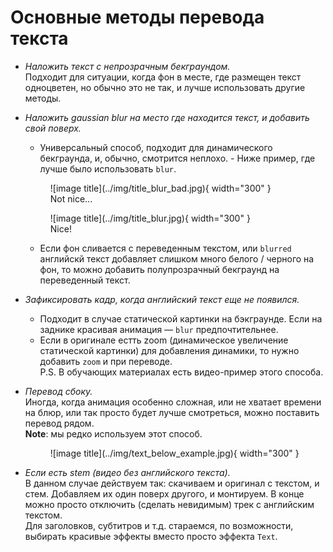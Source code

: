 # Основные методы перевода текста

-   _Наложить текст с непрозрачным бекграундом._  
     Подходит для ситуации, когда фон в месте, где размещен текст одноцветен,
    но обычно это не так, и лучше использовать другие методы.
-   _Наложить gaussian blur на место где находится текст, и добавить
    свой поверх._

    -   Универсальный способ, подходит для динамического бекграунда, и,
    обычно, смотрится неплохо. - Ниже пример, где лучше было использовать `blur`.
    <figure markdown>
    ![image title](../img/title_blur_bad.jpg){ width="300" }
    <figcaption>Not nice...</figcaption>
    </figure>
    <figure markdown>
    ![image title](../img/title_blur.jpg){ width="300" }
    <figcaption>Nice!</figcaption>
    </figure> 
    
    -   Если фон сливается с переведенным текстом, или `blurred` английскй
    текст добавляет слишком много белого / черного на фон, то можно
    добавить полупрозрачный бекграунд на переведенный текст.

-   _Зафиксировать кадр, когда английский текст еще не появился._
    -   Подходит в случае статической картинки на бэкграунде. Если на
        заднике красивая анимация — `blur` предпочтительнее.
    -   Если в оригинале естть zoom (динамическое увеличение
        статической картинки) для добавления динамики, то нужно
        добавить `zoom` и при переводе.  
        P.S. В обучающих материалах есть видео-пример этого способа.
-   _Перевод сбоку._  
     Иногда, когда анимация особенно сложная, или не хватает времени на блюр, или так просто будет лучше смотреться, можно поставить перевод рядом.  
     **Note**: мы редко используем этот способ.
      <figure markdown>
       ![image title](../img/text_below_example.jpg){ width="300" }
      </figure>
-   _Если есть stem (видео без английского текста)._  
     В данном случае действуем так: скачиваем и оригинал с текстом, и стем.
    Добавляем их один поверх другого, и монтируем. В конце можно просто
    отключить (сделать невидимым) трек с английским текстом.  
     Для заголовков, субтитров и т.д. стараемся, по возможности, выбирать
    красивые эффекты вместо просто эффекта `Text`.
